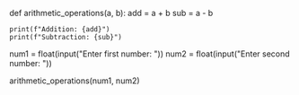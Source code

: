 def arithmetic_operations(a, b):
    add = a + b
    sub = a - b

    print(f"Addition: {add}")
    print(f"Subtraction: {sub}")

num1 = float(input("Enter first number: "))
num2 = float(input("Enter second number: "))

arithmetic_operations(num1, num2)

